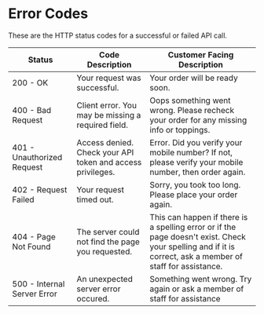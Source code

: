 # Error Codes

These are the HTTP status codes for a successful or failed API call. 

| Status | Code Description | Customer Facing Description  |
| --- | --- | --- |
| 200 - OK  | Your request was successful. | Your order will be ready soon.  |
| 400 - Bad Request | Client error. You may be missing a required field.  | Oops something went wrong. Please recheck your order for any missing info or toppings.   |
| 401 - Unauthorized Request | Access denied. Check your API token and access privileges.  | Error. Did you verify your mobile number? If not, please verify your mobile number, then order again.  |
| 402 - Request Failed | Your request timed out.  | Sorry, you took too long. Please place your order again.  |
| 404 - Page Not Found  | The server could not find the page you requested. | This can happen if there is a spelling error or if the page doesn't exist. Check your spelling and if it is correct, ask a member of staff for assistance.  |
| 500 - Internal Server Error  | An unexpected server error occured. | Something went wrong. Try again or ask a member of staff for assistance  |


